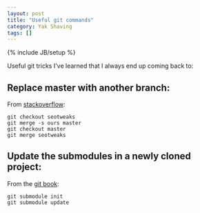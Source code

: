 ```yaml
---
layout: post
title: "Useful git commands"
category: Yak Shaving
tags: []
---
```

{% include JB/setup %}

Useful git tricks I've learned that I always end up coming back to:

## Replace master with another branch:
From [stackoverflow](http://stackoverflow.com/questions/2862590/how-to-replace-master-branch-in-git-entirely-from-another-branch):

	git checkout seotweaks
	git merge -s ours master
	git checkout master
	git merge seotweaks

## Update the submodules in a newly cloned project:
From the [git book](http://book.git-scm.com/5_submodules.html):

	git submodule init
	git submodule update
